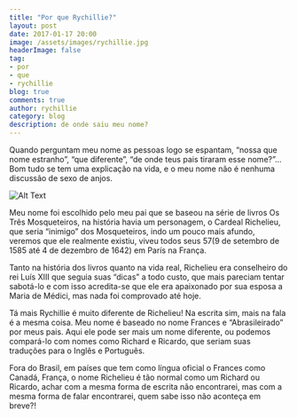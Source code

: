 ```yaml
---
title: "Por que Rychillie?"
layout: post
date: 2017-01-17 20:00
image: /assets/images/rychillie.jpg
headerImage: false
tag:
- por
- que
- rychillie
blog: true
comments: true
author: rychillie
category: blog
description: de onde saiu meu nome?
---
```

<p>Quando perguntam meu nome as pessoas logo se espantam, “nossa que nome estranho”, “que diferente”, “de onde teus pais tiraram esse nome?”… Bom tudo se tem uma explicação na vida, e o meu nome não é nenhuma discussão de sexo de anjos.<p>

<img class="image" src="http://3.bp.blogspot.com/-yZz3TkER0Fw/VTUu8XUDTII/AAAAAAAADFA/RrePhz9B9Ss/s1600/richelieu.jpg" alt="Alt Text">

<p>Meu nome foi escolhido pelo meu pai que se baseou na série de livros Os Três Mosqueteiros, na história havia um personagem, o Cardeal Richelieu, que seria “inimigo” dos Mosqueteiros, indo um pouco mais afundo, veremos que ele realmente existiu, viveu todos seus 57(9 de setembro de 1585 até 4 de dezembro de 1642) em París na França.</p>

<p>Tanto na história dos livros quanto na vida real, Richelieu era conselheiro do rei Luís XIII que seguia suas “dicas” a todo custo, que mais pareciam tentar sabotá-lo e com isso acredita-se que ele era apaixonado por sua esposa a Maria de Médici, mas nada foi comprovado até hoje.<p>

<p>Tá mais Rychillie é muito diferente de Richelieu! Na escrita sim, mais na fala é a mesma coisa. Meu nome é baseado no nome Frances e “Abrasileirado” por meus pais. Aqui ele pode ser mais um nome diferente, ou podemos compará-lo com nomes como Richard e Ricardo, que seriam suas traduções para o Inglês e Português.<p>

<p>Fora do Brasil, em países que tem como língua oficial o Frances como Canadá, França, o nome Richelieu é tão normal como um Richard ou Ricardo, achar com a mesma forma de escrita não encontrarei, mas com a mesma forma de falar encontrarei, quem sabe isso não aconteça em breve?!<p>

